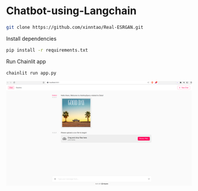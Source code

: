 # Chatbot-using-Langchain

```bash
git clone https://github.com/xinntao/Real-ESRGAN.git

```
Install dependencies
```bash
pip install -r requirements.txt

```
Run Chainlit app
```python
chainlit run app.py
```

![](./homepage.png)
